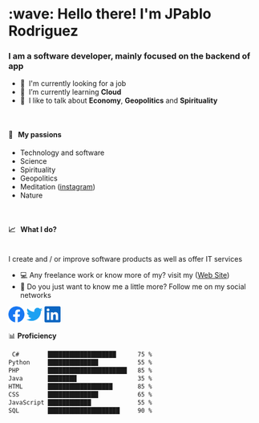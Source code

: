 <h1 align="left" id="macropower-title">:wave: Hello there! I'm JPablo Rodriguez</h1>
<h3 align="left">I am a software developer, mainly focused on the backend of app</h3>

- :office: &nbsp;I'm currently looking for a job
- :seedling: &nbsp;I’m currently learning **Cloud**
- :speech_balloon: &nbsp;I like to talk about **Economy**, **Geopolitics** and **Spirituality**
<br>

#### 🧡 &nbsp;&nbsp;My passions
* Technology and software
* Science
* Spirituality 
* Geopolitics
* Meditation ([instagram](https://www.instagram.com/p/CTKhr8mrQW-/))
* Nature
<br>

#### 📈 &nbsp;&nbsp;What I do?
<br>
I create and / or improve software products as well as offer IT services
<br>

- :computer: Any freelance work or know more of my? visit my ([Web Site](https://www.sofroscorp.com/)) 
- :eyes: Do you just want to know me a little more? Follow me on my social networks 
<p align="left">
  <a href="https://www.facebook.com/kane.rodriguez.75"><img alt="Facebook" height="32" width="32" src="icons/facebook.svg"><a>
  <a href="https://twitter.com/JP_Kane23"><img alt="Twitter" height="32" width="32" src="icons/twitter.svg"></a>
  <a href="https://www.linkedin.com/in/juan-pablo-rodr%C3%ADguez-mendoza-6aab5a97?trk=nav_responsive_tab_profile"><img alt="Linkedin" height="32" width="32" src="icons/linkedin.svg"></a>

</p>

📊 **Proficiency**
<!--START_SECTION:waka-->
```text
 C#        ███████████████████      75 %   
Python     ██████████████           55 %
PHP        ██████████████████████   85 % 
Java       ████████                 35 %
HTML       ██████████████████       85 %
CSS        ██████████████           65 % 
JavaScript ████████████             55 %
SQL        ████████████████████     90 %
```
<!--END_SECTION:waka-->
